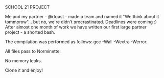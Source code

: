 SCHOOL 21 PROJECT


Me and my partner - @rtoast - made a team and named it "We think about it tommorow"...
but no, we're didn't procrastinated. 
Deadlines were coming :)
After almost one month of work we have written our first large partner project - a shorted bash. 

The compilation was performed as follows: gcc -Wall -Wextra -Werror.

All files pass to Norminette.

No memory leaks.

Clone it and enjoy!

